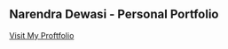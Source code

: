 ## Narendra Dewasi - Personal Portfolio
[Visit My Proftfolio](https://portfolio-narendra.herokuapp.com/)